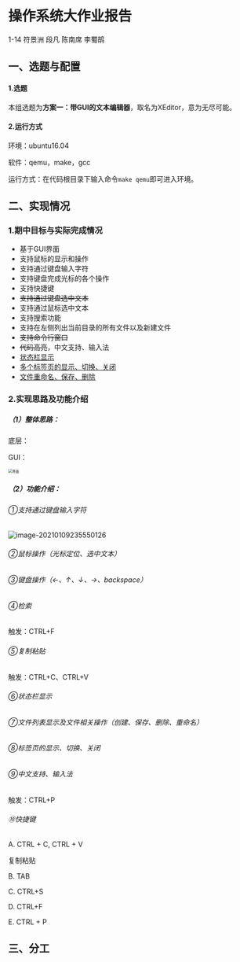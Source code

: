 # 操作系统大作业报告

1-14 符景洲 段凡 陈南席 李蜀鹃

## 一、选题与配置

#### 1.选题

本组选题为**方案一：带GUI的文本编辑器**，取名为XEditor，意为无尽可能。

#### 2.运行方式

环境：ubuntu16.04

软件：qemu，make，gcc

运行方式：在代码根目录下输入命令`make qemu`即可进入环境。

## 二、实现情况

### 1.期中目标与实际完成情况

- 基于GUI界面
- 支持鼠标的显示和操作
- 支持通过键盘输入字符
- 支持键盘完成光标的各个操作
- 支持快捷键
- ~~支持通过键盘选中文本~~
- 支持通过鼠标选中文本
- 支持搜索功能
- 支持在左侧列出当前目录的所有文件以及新建文件
- ~~支持命令行窗口~~
- ~~代码高亮~~，中文支持、输入法
- <u>状态栏显示</u>
- <u>多个标签页的显示、切换、关闭</u>
- <u>文件重命名、保存、删除</u>

### 2.实现思路及功能介绍

##### （1）整体思路：

底层：

GUI：



<img src="D:/ALishujuan/Grade3_1/操作系统/project/xv6-nx-editor/界面.png" alt="界面" style="zoom:50%;" />

##### （2）功能介绍：

###### ①支持通过键盘输入字符

![image-20210109235550126](D:/ALishujuan/Grade3_1/操作系统/project/xv6-nx-editor/文本输入.png)

###### ②鼠标操作（光标定位、选中文本）

###### ③键盘操作（←、↑、↓、→、backspace）

###### ④检索

触发：CTRL+F

###### ⑤复制粘贴

触发：CTRL+C、CTRL+V

###### ⑥状态栏显示

###### ⑦文件列表显示及文件相关操作（创建、保存、删除、重命名）

###### ⑧标签页的显示、切换、关闭

###### ⑨中文支持、输入法

触发：CTRL+P

###### ⑩快捷键

A. CTRL + C, CTRL + V

复制粘贴

B. TAB

C. CTRL+S

D. CTRL+F

E. CTRL + P

## 三、分工

